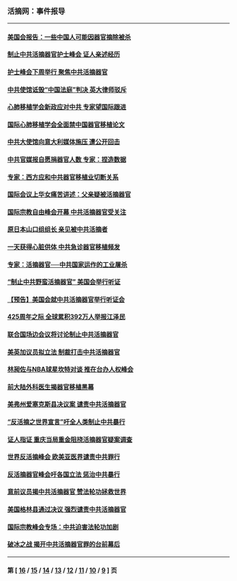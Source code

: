 ### 活摘网：事件报导
---
#### [美国会报告：一些中国人可能因器官摘除被杀](../../pages/nf5877/n13867964.md?11290430) 
#### [制止中共活摘器官护士峰会 证人亲述经历](../../pages/nf5877/n13859007.md?11290430) 
#### [护士峰会下周举行 聚焦中共活摘器官](../../pages/nf5877/n13855418.md?11290430) 
#### [中共使馆诋毁“中国法庭”判决 英大律师驳斥](../../pages/nf5877/n13833945.md?11290430) 
#### [心肺移植学会新政应对中共 专家望国际跟进](../../pages/nf5877/n13829043.md?11290430) 
#### [国际心肺移植学会全面禁中国器官移植论文](../../pages/nf5877/n13827785.md?11290430) 
#### [中共大使馆向意大利媒体施压 遭公开回击](../../pages/nf5877/n13826038.md?11290430) 
#### [中共官媒报自愿捐器官人数 专家：捏造数据](../../pages/nf5877/n13814130.md?11290430) 
#### [专家：西方应和中共器官移植业切断关系](../../pages/nf5877/n13772828.md?11290430) 
#### [国际会议上华女痛苦讲述：父亲疑被活摘器官](../../pages/nf5877/n13771583.md?11290430) 
#### [国际宗教自由峰会开幕 中共活摘器官受关注](../../pages/nf5877/n13769995.md?11290430) 
#### [原日本山口组组长 亲见被中共活摘者](../../pages/nf5877/n13767360.md?11290430) 
#### [一天获得心脏供体 中共急诊器官移植频发](../../pages/nf5877/n13764689.md?11290430) 
#### [专家：活摘器官──中共国家运作的工业屠杀](../../pages/nf5877/n13761178.md?11290430) 
#### [“制止中共野蛮活摘器官” 美国会举行听证](../../pages/nf5877/n13735831.md?11290430) 
#### [【预告】美国会就中共活摘器官举行听证会](../../pages/nf5877/n13732843.md?11290430) 
#### [425周年之际 全球累积392万人举报江泽民](../../pages/nf5877/n13719232.md?11290430) 
#### [联合国场边会议将讨论制止中共活摘器官](../../pages/nf5877/n13656361.md?11290430) 
#### [美英加议员拟立法 制裁打击中共活摘器官](../../pages/nf5877/n13430251.md?11290430) 
#### [林昶佐与NBA球星坎特对谈 推在台办人权峰会](../../pages/nf5877/n13414467.md?11290430) 
#### [前大陆外科医生揭器官移植黑幕](../../pages/nf5877/n13401416.md?11290430) 
#### [美弗州爱塞克斯县决议案 谴责中共活摘器官](../../pages/nf5877/n13320919.md?11290430) 
#### [“反活摘之世界宣言”吁全人类制止中共暴行](../../pages/nf5877/n13259730.md?11290430) 
#### [证人指证 重庆当局重金阻挠活摘器官疑案调查](../../pages/nf5877/n13259127.md?11290430) 
#### [世界反活摘峰会 欧美亚医界谴责中共罪行](../../pages/nf5877/n13253550.md?11290430) 
#### [反活摘器官峰会吁各国立法 惩治中共暴行](../../pages/nf5877/n13245052.md?11290430) 
#### [意前议员揭中共活摘器官 赞法轮功拯救世界](../../pages/nf5877/n13203445.md?11290430) 
#### [美国格林县通过决议 强烈谴责中共活摘器官](../../pages/nf5877/n13119367.md?11290430) 
#### [国际宗教峰会专场：中共迫害法轮功加剧](../../pages/nf5877/n13088279.md?11290430) 
#### [破冰之战 揭开中共活摘器官罪的台前幕后](../../pages/nf5877/n13082457.md?11290430) 

---
#### 第 [ [16](./16.md?11290430) / [15](./15.md?11290430) / [14](./14.md?11290430) / [13](./13.md?11290430) / [12](./12.md?11290430) / [11](./11.md?11290430) / [10](./10.md?11290430) / [9](./9.md?11290430) ] 页
